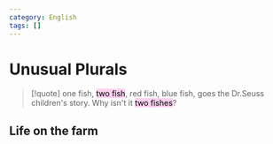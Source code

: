 ```yaml
---
category: English
tags: []
---
```


# Unusual Plurals
>[!quote] 
>one fish, <mark style="background: #FFB8EBA6;">two fish</mark>, red fish, blue fish, goes the Dr.Seuss children's story. Why isn't it <mark style="background: #FFB8EBA6;">two fishes</mark>?


## Life on the farm

